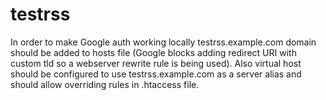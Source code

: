 testrss
=======

In order to make Google auth working locally testrss.example.com domain should be added to hosts file (Google blocks adding redirect URI with custom tld so a webserver rewrite rule is being used). Also virtual host should be configured to use testrss.example.com as a server alias and should allow overriding rules in .htaccess file.
